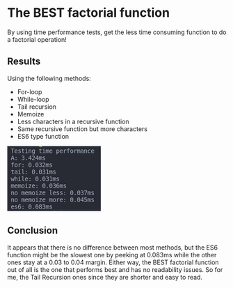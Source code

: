 # The BEST factorial function

By using time performance tests, get the less time consuming function to do a factorial operation!

## Results

Using the following methods:
- For-loop
- While-loop
- Tail recursion
- Memoize
- Less characters in a recursive function
- Same recursive function but more characters
- ES6 type function

![](results.png)

## Conclusion

It appears that there is no difference between most methods, but the ES6 function might be the slowest one by peeking at 0.083ms while the other ones stay at a 0.03 to 0.04 margin.
Either way, the BEST factorial function out of all is the one that performs best and has no readability issues. So for me, the Tail Recursion ones since they are shorter and easy to read.